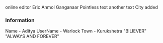online editor
Eric
Anmol
Ganganaar
Pointless text
another text
City added
 ### Information
 Name - Aditya
 UserName - Warlock
 Town - Kurukshetra
"BILIEVER"
"ALWAYS AND FOREVER"

